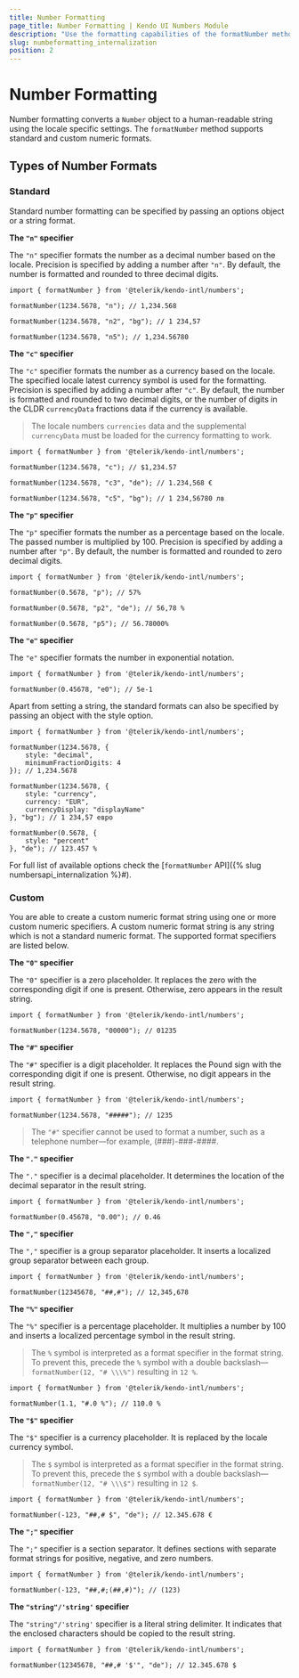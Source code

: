 ```yaml
---
title: Number Formatting
page_title: Number Formatting | Kendo UI Numbers Module
description: "Use the formatting capabilities of the formatNumber method when working with the Kendo UI Internalization package."
slug: numbeformatting_internalization
position: 2
---
```


# Number Formatting

Number formatting converts a `Number` object to a human-readable string using the locale specific settings. The `formatNumber` method supports standard and custom numeric formats.

## Types of Number Formats

### Standard

Standard number formatting can be specified by passing an options object or a string format.

**The `"n"` specifier**

The `"n"` specifier formats the number as a decimal number based on the locale. Precision is specified by adding a number after `"n"`. By default, the number is formatted and rounded to three decimal digits.

    import { formatNumber } from '@telerik/kendo-intl/numbers';

    formatNumber(1234.5678, "n"); // 1,234.568

    formatNumber(1234.5678, "n2", "bg"); // 1 234,57

    formatNumber(1234.5678, "n5"); // 1,234.56780

**The `"c"` specifier**

The `"c"` specifier formats the number as a currency based on the locale. The specified locale latest currency symbol is used for the formatting. Precision is specified by adding a number after `"c"`. By default, the number is formatted and rounded to two decimal digits, or the number of digits in the CLDR `currencyData` fractions data if the currency is available.

> The locale numbers `currencies` data and the supplemental `currencyData` must be loaded for the currency formatting to work.

    import { formatNumber } from '@telerik/kendo-intl/numbers';

    formatNumber(1234.5678, "c"); // $1,234.57

    formatNumber(1234.5678, "c3", "de"); // 1.234,568 €

    formatNumber(1234.5678, "c5", "bg"); // 1 234,56780 лв

**The `"p"` specifier**

The `"p"` specifier formats the number as a percentage based on the locale. The passed number is multiplied by 100. Precision is specified by adding a number after `"p"`. By default, the number is formatted and rounded to zero decimal digits.

    import { formatNumber } from '@telerik/kendo-intl/numbers';

    formatNumber(0.5678, "p"); // 57%

    formatNumber(0.5678, "p2", "de"); // 56,78 %

    formatNumber(0.5678, "p5"); // 56.78000%

**The `"e"` specifier**

The `"e"` specifier formats the number in exponential notation.

    import { formatNumber } from '@telerik/kendo-intl/numbers';

    formatNumber(0.45678, "e0"); // 5e-1

Apart from setting a string, the standard formats can also be specified by passing an object with the style option.

    import { formatNumber } from '@telerik/kendo-intl/numbers';

    formatNumber(1234.5678, {
        style: "decimal",
        minimumFractionDigits: 4
    }); // 1,234.5678

    formatNumber(1234.5678, {
        style: "currency",            
        currency: "EUR",
        currencyDisplay: "displayName"
    }, "bg"); // 1 234,57 евро

    formatNumber(0.5678, {
        style: "percent"
    }, "de"); // 123.457 %

For full list of available options check the [`formatNumber` API]({% slug numbersapi_internalization %}#).

### Custom

You are able to create a custom numeric format string using one or more custom numeric specifiers. A custom numeric format string is any string which is not a standard numeric format. The supported format specifiers are listed below.

**The `"0"` specifier**

The `"0"` specifier is a zero placeholder. It replaces the zero with the corresponding digit if one is present. Otherwise, zero appears in the result string.

    import { formatNumber } from '@telerik/kendo-intl/numbers';

    formatNumber(1234.5678, "00000"); // 01235    

**The `"#"` specifier**

The `"#"` specifier is a digit placeholder. It replaces the Pound sign with the corresponding digit if one is present. Otherwise, no digit appears in the result string.

    import { formatNumber } from '@telerik/kendo-intl/numbers';

    formatNumber(1234.5678, "#####"); // 1235

> The `"#"` specifier cannot be used to format a number, such as a telephone number&mdash;for example, (###)-###-####.

**The `"."` specifier**

The `"."` specifier is a decimal placeholder. It determines the location of the decimal separator in the result string.

    import { formatNumber } from '@telerik/kendo-intl/numbers';

    formatNumber(0.45678, "0.00"); // 0.46

**The `","` specifier**

The `","` specifier is a group separator placeholder. It inserts a localized group separator between each group.

    import { formatNumber } from '@telerik/kendo-intl/numbers';

    formatNumber(12345678, "##,#"); // 12,345,678

**The `"%"` specifier**

The `"%"` specifier is a percentage placeholder. It multiplies a number by 100 and inserts a localized percentage symbol in the result string.

> The `%` symbol is interpreted as a format specifier in the format string. To prevent this, precede the `%` symbol with a double backslash&mdash;`formatNumber(12, "# \\\%")` resulting in `12 %`.

    import { formatNumber } from '@telerik/kendo-intl/numbers';

    formatNumber(1.1, "#.0 %"); // 110.0 %

**The `"$"` specifier**

The `"$"` specifier is a currency placeholder. It is replaced by the locale currency symbol.

> The `$` symbol is interpreted as a format specifier in the format string. To prevent this, precede the `$` symbol with a double backslash&mdash;`formatNumber(12, "# \\\$")` resulting in `12 $`.

    import { formatNumber } from '@telerik/kendo-intl/numbers';

    formatNumber(-123, "##,# $", "de"); // 12.345.678 €

**The `";"` specifier**

The `";"` specifier is a section separator. It defines sections with separate format strings for positive, negative, and zero numbers.

    import { formatNumber } from '@telerik/kendo-intl/numbers';

    formatNumber(-123, "##,#;(##,#)"); // (123)

**The `"string"/'string'` specifier**

The `"string"/'string'` specifier is a literal string delimiter. It indicates that the enclosed characters should be copied to the result string.

    import { formatNumber } from '@telerik/kendo-intl/numbers';

    formatNumber(12345678, "##,# '$'", "de"); // 12.345.678 $
